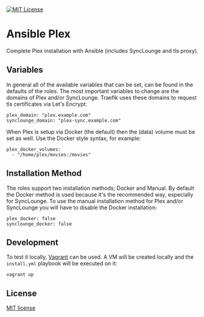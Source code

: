 [![MIT License](https://img.shields.io/badge/license-MIT-blue.svg)](LICENSE.md)

# Ansible Plex

Complete Plex installation with Ansible (includes SyncLounge and tls proxy).

## Variables

In general all of the available variables that can be set, can be found in the defaults of the roles. The most important variables to change are the domains of Plex and/or SyncLounge. Traefik uses these domains to request tls certificates via Let's Encrypt:
```
plex_domain: "plex.example.com"
synclounge_domain: "plex-sync.example.com"
```
When Plex is setup via Docker (the default) then the (data) volume must be set as well. Use the Docker style syntax, for example:
```
plex_docker_volumes:
  - "/home/plex/movies:/movies"
```

## Installation Method

The roles support two installation methods; Docker and Manual. By default the Docker method is used because it's the recommended way, especially for SyncLounge. To use the manual installation method for Plex and/or SyncLounge you will have to disable the Docker installation:
```
plex_docker: false
synclounge_docker: false
```

## Development

To test it locally, [Vagrant](https://www.vagrantup.com/) can be used. A VM will be created locally and the `install.yml` playbook will be executed on it:
```
vagrant up
```

## License

[MIT license](LICENSE)
